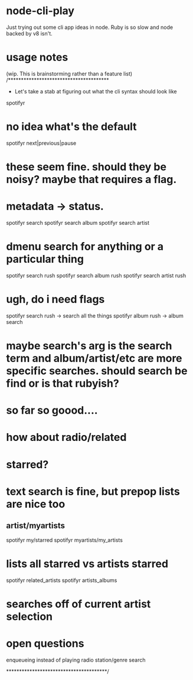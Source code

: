# node-cli-play
Just trying out some cli app ideas in node.  Ruby is so slow and node backed by v8 isn't.

# usage notes

(wip.  This is brainstorming rather than a feature list)
/***************************************
 * Let's take a stab at figuring out what the cli syntax should look like
 
 spotifyr
 # no idea what's the default

 spotifyr next|previous|pause
 # these seem fine.  should they be noisy?  maybe that requires a flag.
 # metadata -> status.  

 spotifyr search
 spotifyr search album
 spotifyr search artist
 # dmenu search for anything or a particular thing

 spotifyr search rush
 spotifyr search album rush
 spotifyr search artist rush
 # ugh, do i need flags
 
 spotifyr search rush -> search all the things
 spotifyr album rush -> album search
 # maybe search's arg is the search term and album/artist/etc are more specific searches.  should search be find or is that rubyish?
 # so far so goood....

 # how about radio/related
 # starred?
 # text search is fine, but prepop lists are nice too
 ## artist/myartists

 spotifyr my/starred
 spotifyr myartists/my_artists
 # lists all starred vs artists starred
 
 spotifyr related_artists
 spotifyr artists_albums 
 # searches off of current artist selection


 # open questions
 enqueueing instead of playing
 radio station/genre search


***************************************/

